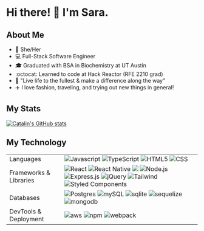 # Hi there! 👋 I'm Sara.

## About Me

- :woman: She/Her
- :computer: Full-Stack Software Engineer
- :mortar_board: Graduated with BSA in Biochemistry at UT Austin 
- :octocat: Learned to code at Hack Reactor (RFE 2210 grad)
- :bookmark: "Live life to the fullest & make a difference along the way"
- :airplane: I love fashion, traveling, and trying out new things in general!

## My Stats
[![Catalin's GitHub stats](https://github-readme-stats-sigma-five.vercel.app/api?username=sarakim323&theme=radical)](https://github.com/anuraghazra/github-readme-stats)

## My Technology
<table>
  <tr>
      <td>Languages</td>
      <td><img alt="Javascript" src="https://img.shields.io/badge/JavaScript-323330?style=for-the-badge&logo=javascript&logoColor=F7DF1E" /> <img alt="TypeScript" src="https://img.shields.io/badge/TypeScript-007ACC?style=for-the-badge&logo=typescript&logoColor=white" /> <img alt="HTML5" src="https://img.shields.io/badge/HTML5-E34F26?style=for-the-badge&logo=html5&logoColor=white" /> <img alt="CSS" src="https://img.shields.io/badge/CSS3-1572B6?style=for-the-badge&logo=css3&logoColor=white" /></td>
  </tr>
  <tr>
      <td>Frameworks & Libraries</td>
      <td><img alt="React" src="https://img.shields.io/badge/React-20232A?style=for-the-badge&logo=react&logoColor=61DAFB" /> <img alt="React Native" src="https://img.shields.io/badge/React_Native-20232A?style=for-the-badge&logo=react&logoColor=61DAFB" /> <img alt"React  Router" src="https://img.shields.io/badge/React_Router-CA4245?style=for-the-badge&logo=react-router&logoColor=white" /> <img alt="Node.js" src="https://img.shields.io/badge/Node.js-43853D?style=for-the-badge&logo=node.js&logoColor=white" /> <img alt="Express.js" src="https://img.shields.io/badge/Express.js-404D59?style=for-the-badge" /> <img alt="jQuery" src="https://img.shields.io/badge/jQuery-0769AD?style=for-the-badge&logo=jquery&logoColor=white" /> <img alt="Tailwind" src="https://img.shields.io/badge/Tailwind_CSS-38B2AC?style=for-the-badge&logo=tailwind-css&logoColor=white" /> <img alt="Styled Components" src="https://img.shields.io/badge/styled--components-DB7093?style=for-the-badge&logo=styled-components&logoColor=white" /></td>
  </tr>
  <tr>
      <td>Databases</td>
      <td><img alt="Postgres" src="https://img.shields.io/badge/PostgreSQL-316192?style=for-the-badge&logo=postgresql&logoColor=white" /> <img alt="mySQL" src="https://img.shields.io/badge/MySQL-00000F?style=for-the-badge&logo=mysql&logoColor=white" /> <img alt="sqlite" src="https://img.shields.io/badge/SQLite-07405E?style=for-the-badge&logo=sqlite&logoColor=white" /> <img alt="sequelize" src="https://img.shields.io/badge/sequelize-323330?style=for-the-badge&logo=sequelize&logoColor=blue" /> <img alt="mongodb" src="https://img.shields.io/badge/MongoDB-4EA94B?style=for-the-badge&logo=mongodb&logoColor=white" /> </td>
  </tr>
   <tr>
      <td>DevTools & Deployment</td>
      <td><img alt="aws" src="https://img.shields.io/badge/Amazon_AWS-232F3E?style=for-the-badge&logo=amazon-aws&logoColor=white" /> <img alt="npm" src="https://img.shields.io/badge/npm-CB3837?style=for-the-badge&logo=npm&logoColor=white" /> <img alt="webpack" src="https://img.shields.io/badge/Webpack-8DD6F9?style=for-the-badge&logo=Webpack&logoColor=white" /> </td>
  </tr>
</table>
